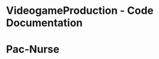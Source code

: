 # VideogameProduction - Code Documentation

# Pac-Nurse

[](https://editor.p5js.org/marinaurpi267/full/NOSOekFOf)
